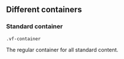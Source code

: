 ## Different containers

### Standard container

`.vf-container`

The regular container for all standard content.
